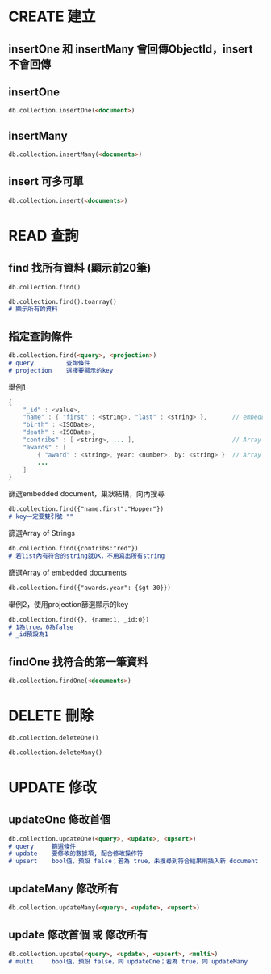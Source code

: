 # CREATE 建立
## insertOne 和 insertMany 會回傳ObjectId，insert 不會回傳
## insertOne 
```md
db.collection.insertOne(<document>)
```

## insertMany 
```md
db.collection.insertMany(<documents>)
```
## insert 可多可單
```md
db.collection.insert(<documents>)
```

# READ 查詢
## find 找所有資料 (顯示前20筆)
```md
db.collection.find()
```
```md
db.collection.find().toarray()
# 顯示所有的資料
```

## 指定查詢條件
```md
db.collection.find(<query>, <projection>)  
# query         查詢條件
# projection    選擇要顯示的key
```
舉例1
```java
{
    "_id" : <value>,
    "name" : { "first" : <string>, "last" : <string> },       // embedded document
    "birth" : <ISODate>,
    "death" : <ISODate>,
    "contribs" : [ <string>, ... ],                           // Array of Strings
    "awards" : [
        { "award" : <string>, year: <number>, by: <string> }  // Array of embedded documents
        ...
    ]
}
```
篩選embedded document，巢狀結構，向內搜尋
```md
db.collection.find({"name.first":"Hopper"})
# key一定要雙引號 "" 
```


篩選Array of Strings
```md
db.collection.find({contribs:"red"})
# 若list內有符合的string就OK，不用寫出所有string
```

篩選Array of embedded documents
```md
db.collection.find({"awards.year": {$gt 30}})
```




舉例2，使用projection篩選顯示的key
```md
db.collection.find({}, {name:1, _id:0})
# 1為true，0為false
# _id預設為1
```
## findOne 找符合的第一筆資料
```md
db.collection.findOne(<documents>)
```


# DELETE 刪除

```md
db.collection.deleteOne()
```

```md
db.collection.deleteMany()
```

# UPDATE 修改

## updateOne 修改首個
```md
db.collection.updateOne(<query>, <update>, <upsert>)
# query     篩選條件
# update    要修改的數據項, 配合修改操作符
# upsert    bool值，預設 false；若為 true，未搜尋到符合結果則插入新 document
```

## updateMany 修改所有
```md
db.collection.updateMany(<query>, <update>, <upsert>)
```

## update 修改首個 或 修改所有
```md
db.collection.update(<query>, <update>, <upsert>, <multi>)
# multi     bool值，預設 false，同 updateOne；若為 true，同 updateMany
```
